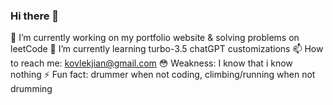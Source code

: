 ### Hi there 👋

<!--
**kenshanta/kenshanta** is a ✨ _special_ ✨ repository because its `README.md` (this file) appears on your GitHub profile.

Here are some ideas to get you started:
-->
🔭 I’m currently working on my portfolio website & solving problems on leetCode
🌱 I’m currently learning turbo-3.5 chatGPT customizations
📫 How to reach me: kovlekjian@gmail.com
😳 Weakness: I know that i know nothing
⚡ Fun fact: drummer when not coding, climbing/running when not drumming
